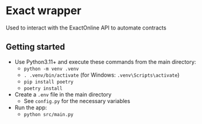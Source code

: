 # Exact wrapper
Used to interact with the ExactOnline API to automate contracts

## Getting started
- Use Python3.11+ and execute these commands from the main directory:
  - `python -m venv .venv`
  - `. .venv/bin/activate` (for Windows: `.venv\Scripts\activate`)
  - `pip install poetry`
  - `poetry install`
- Create a `.env` file in the main directory
  - See `config.py` for the necessary variables
- Run the app:
  - `python src/main.py`

